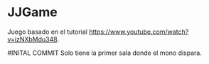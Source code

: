 # JJGame

Juego basado en el tutorial https://www.youtube.com/watch?v=izNXbMdu348.


#INITAL COMMIT 
Solo tiene la primer sala donde el mono dispara.
